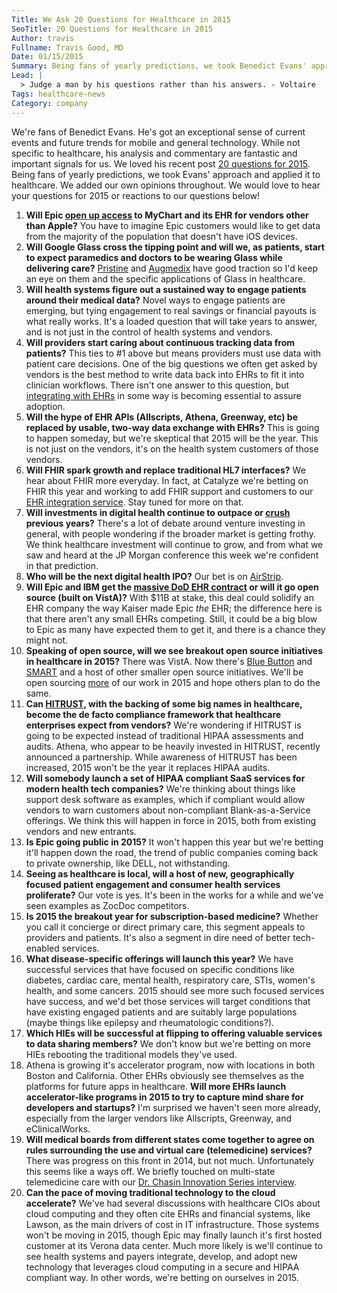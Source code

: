 ```yaml
---
Title: We Ask 20 Questions for Healthcare in 2015
SeoTitle: 20 Questions for Healthcare in 2015
Author: travis
Fullname: Travis Good, MD
Date: 01/15/2015
Summary: Being fans of yearly predictions, we took Benedict Evans' approach and applied it to healthcare. Here's our guesses for 2015.
Lead: |
  > Judge a man by his questions rather than his answers. - Voltaire
Tags: healthcare-news
Category: company
---
```

We're fans of Benedict Evans. He's got an exceptional sense of current events and future trends for mobile and general technology. While not specific to healthcare, his analysis and commentary are fantastic and important signals for us. We loved his recent post [20 questions for 2015](http://ben-evans.com/benedictevans/2015/1/1/20-questions-for-2015). Being fans of yearly predictions, we took Evans' approach and applied it to healthcare. We added our own opinions throughout. We would love to hear your questions for 2015 or reactions to our questions below!

1. **Will Epic [open up access](https://catalyze.io/blog/how-the-epic-healthkit-integration-actually-works/) to MyChart and its EHR for vendors other than Apple?** You have to imagine Epic customers would like to get data from the majority of the population that doesn't have iOS devices.
2. **Will Google Glass cross the tipping point and will we, as patients, start to expect paramedics and doctors to be wearing Glass while delivering care?** [Pristine](http://pristine.io/) and [Augmedix](http://www.augmedix.com/) have good traction so I'd keep an eye on them and the specific applications of Glass in healthcare.
3. **Will health systems figure out a sustained way to engage patients around their medical data?** Novel ways to engage patients are emerging, but tying engagement to real savings or financial payouts is what really works. It's a loaded question that will take years to answer, and is not just in the control of health systems and vendors.
4. **Will providers start caring about continuous tracking data from patients?** This ties to #1 above but means providers must use data with patient care decisions. One of the big questions we often get asked by vendors is the best method to write data back into EHRs to fit it into clinician workflows. There isn't one answer to this question, but [integrating with EHRs](https://catalyze.io/hl7) in some way is becoming essential to assure adoption.
5. **Will the hype of EHR APIs (Allscripts, Athena, Greenway, etc) be replaced by usable, two-way data exchange with EHRs?** This is going to happen someday, but we're skeptical that 2015 will be the year. This is not just on the vendors, it's on the health system customers of those vendors.
6. **Will FHIR spark growth and replace traditional HL7 interfaces?** We hear about FHIR more everyday. In fact, at Catalyze we're betting on FHIR this year and working to add FHIR support and customers to our [EHR integration service](https://catalyze.io/hl7). Stay tuned for more on that.
7. **Will investments in digital health continue to outpace or [crush](http://rockhealth.com/resources/digital-health-funding-database/) previous years?** There's a lot of debate around venture investing in general, with people wondering if the broader market is getting frothy. We think healthcare investment will continue to grow, and from what we saw and heard at the JP Morgan conference this week we're confident in that prediction.
8. **Who will be the next digital health IPO?** Our bet is on [AirStrip](http://www.airstriptech.com/).
9. **Will Epic and IBM get the [massive DoD EHR contract](http://www.govhealthit.com/news/dod-delivers-rfp-massive-ehr-and-it-modernization) or will it go open source (built on VistA)?** With $11B at stake, this deal could solidify an EHR company the way Kaiser made Epic *the* EHR; the difference here is that there aren't any small EHRs competing. Still, it could be a big blow to Epic as many have expected them to get it, and there is a chance they might not.
10. **Speaking of open source, will we see breakout open source initiatives in healthcare in 2015?** There was VistA. Now there's [Blue Button](http://bluebuttonplus.org/) and [SMART](http://smartplatforms.org/) and a host of other smaller open source initiatives. We'll be open sourcing [more](http://catalyzeio.github.io/policies/) of our work in 2015 and hope others plan to do the same.
11. **Can [HITRUST](http://hitrustalliance.net/), with the backing of some big names in healthcare, become the de facto compliance framework that healthcare enterprises expect from vendors?** We're wondering if HITRUST is going to be expected instead of traditional HIPAA assessments and audits. Athena, who appear to be heavily invested in HITRUST, recently announced a partnership. While awareness of HITRUST has been increased, 2015  won't be the year it replaces HIPAA audits.
12. **Will somebody launch a set of HIPAA compliant SaaS services for modern health tech companies?** We're thinking about things like support desk software as examples, which if compliant would allow vendors to warn customers about non-compliant Blank-as-a-Service offerings. We think this will happen in force in 2015, both from existing vendors and new entrants.
13. **Is Epic going public in 2015?** It won't happen this year but we're betting it'll happen down the road, the trend of public companies coming back to private ownership, like DELL, not withstanding.
14. **Seeing as healthcare is local, will a host of new, geographically focused patient engagement and consumer health services proliferate?** Our vote is yes. It's been in the works for a while and we've seen examples as ZocDoc competitors.
15. **Is 2015 the breakout year for subscription-based medicine?** Whether you call it concierge or direct primary care, this  segment appeals to providers and patients. It's also a segment in dire need of better tech-enabled services.
16. **What disease-specific offerings will launch this year?** We have successful services that have focused on specific conditions like diabetes, cardiac care, mental health, respiratory care, STIs, women's health, and some cancers. 2015 should see more such focused services have success, and we'd bet those services will target conditions that have existing engaged patients and are suitably large populations (maybe things like epilepsy and rheumatologic conditions?).
17. **Which HIEs will be successful at flipping to offering valuable services to data sharing members?** We don't know but we're betting on more HIEs rebooting the traditional models they've used.
18. Athena is growing it's accelerator program, now with locations in both Boston and California. Other EHRs obviously see themselves as the platforms for future apps in healthcare. **Will more EHRs launch accelerator-like programs in 2015 to try to capture mind share for developers and startups?** I'm surprised we haven't seen more already, especially from the larger vendors like Allscripts, Greenway, and eClinicalWorks.
19. **Will medical boards from different states come together to agree on rules surrounding the use and virtual care (telemedicine) services?** There was progress on this front in 2014, but not much. Unfortunately this seems like a ways off. We briefly touched on multi-state telemedicine care with our [Dr. Chasin Innovation Series interview](https://catalyze.io/innovation/marc-chasin-md).
20. **Can the pace of moving traditional technology to the cloud accelerate?** We've had several discussions with healthcare CIOs about cloud computing and they often cite EHRs and financial systems, like Lawson, as the main drivers of cost in IT infrastructure. Those systems won't be moving in 2015, though Epic may finally launch it's first hosted customer at its Verona data center. Much more likely is we'll continue to see health systems and payers integrate, develop, and adopt new technology that leverages cloud computing in a secure and HIPAA compliant way. In other words, we're betting on ourselves in 2015.
